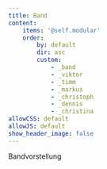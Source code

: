 ```yaml
---
title: Band
content:
    items: '@self.modular'
    order:
        by: default
        dir: asc
        custom:
            - _band
            - _viktor
            - _timm
            - _markus
            - _christoph
            - _dennis
            - _christina
allowCSS: default
allowJS: default
show_header_image: false
---
```


Bandvorstellung
